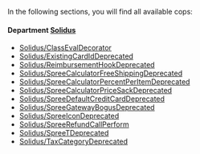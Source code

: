 In the following sections, you will find all available cops:

<!-- START_COP_LIST -->
#### Department [Solidus](cops_solidus.md)

* [Solidus/ClassEvalDecorator](cops_solidus.md#solidusclassevaldecorator)
* [Solidus/ExistingCardIdDeprecated](cops_solidus.md#solidusexistingcardiddeprecated)
* [Solidus/ReimbursementHookDeprecated](cops_solidus.md#solidusreimbursementhookdeprecated)
* [Solidus/SpreeCalculatorFreeShippingDeprecated](cops_solidus.md#solidusspreecalculatorfreeshippingdeprecated)
* [Solidus/SpreeCalculatorPercentPerItemDeprecated](cops_solidus.md#solidusspreecalculatorpercentperitemdeprecated)
* [Solidus/SpreeCalculatorPriceSackDeprecated](cops_solidus.md#solidusspreecalculatorpricesackdeprecated)
* [Solidus/SpreeDefaultCreditCardDeprecated](cops_solidus.md#solidusspreedefaultcreditcarddeprecated)
* [Solidus/SpreeGatewayBogusDeprecated](cops_solidus.md#solidusspreegatewaybogusdeprecated)
* [Solidus/SpreeIconDeprecated](cops_solidus.md#solidusspreeicondeprecated)
* [Solidus/SpreeRefundCallPerform](cops_solidus.md#solidusspreerefundcallperform)
* [Solidus/SpreeTDeprecated](cops_solidus.md#solidusspreetdeprecated)
* [Solidus/TaxCategoryDeprecated](cops_solidus.md#solidustaxcategorydeprecated)

<!-- END_COP_LIST -->
